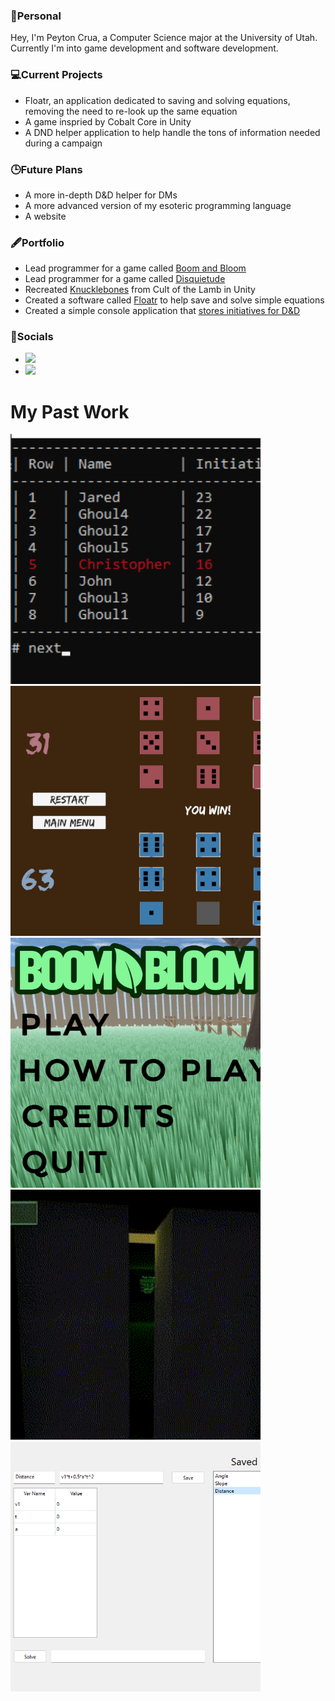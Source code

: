<html lang="en">
    <body>
        <!---->
        <h3>📖Personal</h3>
        <p>Hey, I'm Peyton Crua, a Computer Science major at the University of Utah. Currently I'm into game development and software development.</p>
        <!---->
        <h3>💻Current Projects</h3>
        <ul>
            <li>Floatr, an application dedicated to saving and solving equations, removing the need to re-look up the same equation</li>
            <li>A game inspried by Cobalt Core in Unity</li>
            <li>A DND helper application to help handle the tons of information needed during a campaign</li>
        </ul>
        <!---->
        <h3>🕒Future Plans</h3>
        <ul>
            <li>A more in-depth D&D helper for DMs</li>
            <li>A more advanced version of my esoteric programming language</li>
            <li>A website</li>
        </ul>
        <h3>🖋️Portfolio</h3>
        <ul>
            <li>Lead programmer for a game called <a href="https://rulyguy.itch.io/boom-and-bloom">Boom and Bloom</a></li>
            <li>Lead programmer for a game called <a href="https://stickguy101.itch.io/disquietude">Disquietude</a></li>
            <li>Recreated <a href="https://peytonc27.itch.io/knucklebones">Knucklebones</a> from Cult of the Lamb in Unity</li>
            <li>Created a software called <a href="https://peytonc27.itch.io/floatr">Floatr</a> to help save and solve simple equations</li>
            <li>Created a simple console application that <a href="https://peytonc27.itch.io/initiative-tracker">stores initiatives for D&D</a></li>
        </ul>
        <!---->
        <h3>📱Socials</h3>
        <ul>
            <li>
                <div><a href="https://peytonc27.itch.io"><img src="https://img.shields.io/badge/-LinkedIn-0077B5?style=flat&logo=linkedin&logoColor=white" height="20" /></a ></div>
            </li>
            <li>
                <div><a href=""><img src="https://static.itch.io/images/badge-color.svg" height="20" /></a></div> 
            </li>
        </ul>
        <!---->
        <h1>My Past Work</h1>
        <a href="https://peytonc27.itch.io/initiative-tracker"><img src="images/init.png" width="400"/></a>
        <a href="https://jadedpython.itch.io/knucklebones"><img src="images/knucklebones.png" width="400"/></a>
        <a href="https://rulyguy.itch.io/boom-and-bloom"><img src="images/bb.png" width="400"/></a>
        <a href="https://stickguy101.itch.io/disquietude"><img src="images/disquietude.gif" width="400"/></a>
        <a href="https://peytonc27.itch.io/floatr"><img src="images/floatr.png" width="400"></a>
    </body>
</html>
